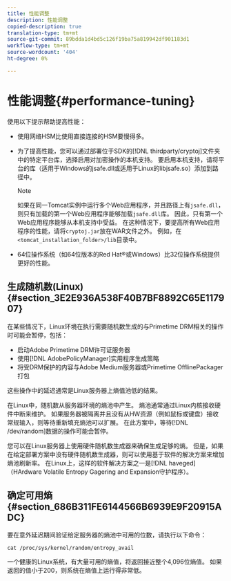 ```yaml
---
title: 性能调整
description: 性能调整
copied-description: true
translation-type: tm+mt
source-git-commit: 89bdda1d4bd5c126f19ba75a819942df901183d1
workflow-type: tm+mt
source-wordcount: '404'
ht-degree: 0%

---
```



# 性能调整{#performance-tuning}

使用以下提示帮助提高性能：

* 使用网络HSM比使用直接连接的HSM要慢得多。
* 为了提高性能，您可以通过部署位于SDK的[!DNL thirdparty/cryptoj]文件夹中的特定平台库，选择启用对加密操作的本机支持。 要启用本机支持，请将平台的库（适用于Windows的jsafe.dll或适用于Linux的libjsafe.so）添加到路径中。

   >[!NOTE]
   >
   >如果在同一Tomcat实例中运行多个Web应用程序，并且路径上有`jsafe.dll`，则只有加载的第一个Web应用程序能够加载`jsafe.dll`库。 因此，只有第一个Web应用程序能够从本机支持中受益。 在这种情况下，要提高所有Web应用程序的性能，请将`cryptoj.jar`放在WAR文件之外。 例如，在`<tomcat_installation_folder>/lib`目录中。

* 64位操作系统（如64位版本的Red Hat®或Windows）比32位操作系统提供更好的性能。

## 生成随机数(Linux){#section_3E2E936A538F40B7BF8892C65E117907}

在某些情况下，Linux环境在执行需要随机数生成的与Primetime DRM相关的操作时可能会暂停，包括：

* 启动Adobe Primetime DRM许可证服务器
* 使用[!DNL AdobePolicyManager]实用程序生成策略
* 将受DRM保护的内容与Adobe Medium服务器或Primetime OfflinePackager打包

这些操作中的延迟通常是Linux服务器上熵值池低的结果。

在Linux中，随机数从服务器环境的熵池中产生。 熵池通常通过Linux内核接收硬件中断来维护。 如果服务器被隔离并且没有从HW资源（例如鼠标或键盘）接收常规输入，则等待重新填充熵池可以扩展。 在此方案中，等待[!DNL /dev/random]数据的操作可能会暂停。

您可以在Linux服务器上使用硬件随机数生成器来确保生成足够的熵。 但是，如果在给定部署方案中没有硬件随机数生成器，则可以使用基于软件的解决方案来增加熵池刷新率。 在Linux上，这样的软件解决方案之一是[!DNL haveged]（HArdware Volatile Entropy Gagering and Expansion守护程序）。

## 确定可用熵{#section_686B311FE6144566B6939E9F20915ADC}

要在意外延迟期间验证给定服务器的熵池中可用的位数，请执行以下命令：

```
cat /proc/sys/kernel/random/entropy_avail 
```

一个健康的Linux系统，有大量可用的熵值，将返回接近整个4,096位熵值。 如果返回的值小于200，则系统在熵值上运行得非常低。
